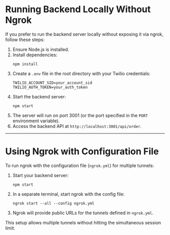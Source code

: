 # Running Backend Locally Without Ngrok

If you prefer to run the backend server locally without exposing it via ngrok, follow these steps:

1. Ensure Node.js is installed.
2. Install dependencies:
   ```
   npm install
   ```
3. Create a `.env` file in the root directory with your Twilio credentials:
   ```
   TWILIO_ACCOUNT_SID=your_account_sid
   TWILIO_AUTH_TOKEN=your_auth_token
   ```
4. Start the backend server:
   ```
   npm start
   ```
5. The server will run on port 3001 (or the port specified in the `PORT` environment variable).
6. Access the backend API at `http://localhost:3001/api/order`.

---

# Using Ngrok with Configuration File

To run ngrok with the configuration file (`ngrok.yml`) for multiple tunnels:

1. Start your backend server:
   ```
   npm start
   ```
2. In a separate terminal, start ngrok with the config file:
   ```
   ngrok start --all --config ngrok.yml
   ```
3. Ngrok will provide public URLs for the tunnels defined in `ngrok.yml`.

This setup allows multiple tunnels without hitting the simultaneous session limit.
